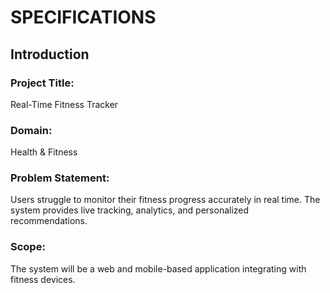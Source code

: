# SPECIFICATIONS

## Introduction
### Project Title: 
Real-Time Fitness Tracker
### Domain: 
Health & Fitness
### Problem Statement: 
Users struggle to monitor their fitness progress accurately in real time. The system provides live tracking, analytics, and personalized recommendations.
### Scope: 
The system will be a web and mobile-based application integrating with fitness devices.